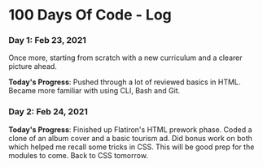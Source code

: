 # 100 Days Of Code - Log

### Day 1: Feb 23, 2021 

Once more, starting from scratch with a new curriculum and a clearer picture ahead.

**Today's Progress**: Pushed through a lot of reviewed basics in HTML. Became more familiar with using CLI, Bash and Git. 


### Day 2: Feb 24, 2021

**Today's Progress**: Finished up Flatiron's HTML prework phase. Coded a clone of an album cover and a basic tourism ad. Did bonus work on both which helped me recall some tricks in CSS. This will be good prep for the modules to come. Back to CSS tomorrow.

